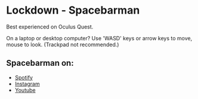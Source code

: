 # Lockdown - Spacebarman

Best experienced on Oculus Quest.

On a laptop or desktop computer?
Use 'WASD' keys or arrow keys to move, mouse to look.
(Trackpad not recommended.)

## Spacebarman on:
- [Spotify](https://open.spotify.com/artist/1o8zzq05yXKrsdQUrMzZdc?si=jPhNvlfGT7-gXL2Swik-hA)
- [Instagram](https://www.instagram.com/spacebarman)
- [Youtube](https://www.youtube.com/spacebarmanvideo)
